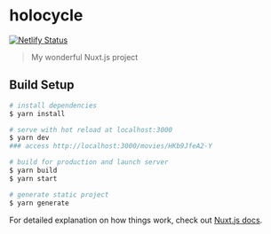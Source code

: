 # holocycle

[![Netlify Status](https://api.netlify.com/api/v1/badges/8698db9f-16c7-4043-b0b8-dc419baf1a67/deploy-status)](https://app.netlify.com/sites/holocycle/deploys)

> My wonderful Nuxt.js project

## Build Setup

```bash
# install dependencies
$ yarn install

# serve with hot reload at localhost:3000
$ yarn dev
### access http://localhost:3000/movies/HKb9JfeA2-Y

# build for production and launch server
$ yarn build
$ yarn start

# generate static project
$ yarn generate
```

For detailed explanation on how things work, check out [Nuxt.js docs](https://nuxtjs.org).
